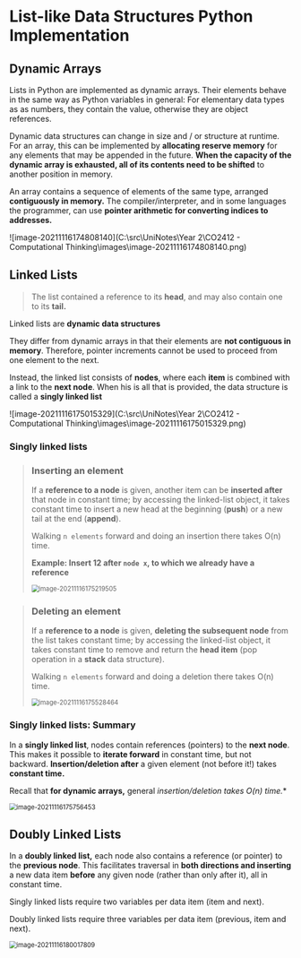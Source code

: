 # List-like Data Structures Python Implementation

## Dynamic Arrays

Lists in Python are implemented as dynamic arrays. Their elements behave in the same way as Python variables in general: For elementary data types as as numbers, they contain the value, otherwise they are object references.

Dynamic data structures can change in size and / or structure at runtime. For an array, this can be implemented by **allocating reserve memory** for any elements that may be appended in the future. **When the capacity of the dynamic array is exhausted, all of its contents need to be shifted** to another position in memory.

An array contains a sequence of elements of the same type, arranged **contiguously in memory.** The compiler/interpreter, and in some languages the programmer, can use **pointer arithmetic for converting indices to addresses.**

![image-20211116174808140](C:\src\UniNotes\Year 2\CO2412 - Computational Thinking\images\image-20211116174808140.png)

## Linked Lists

> The list contained a reference to its **head**, and may also contain one to its **tail.**

Linked lists are **dynamic data structures**

They differ from dynamic arrays in that their elements are **not contiguous in memory**. Therefore, pointer increments cannot be used to proceed from one element to the next.

Instead, the linked list consists of **nodes**, where each **item** is combined with a link to the **next node**. When his is all that is provided, the data structure is called a **singly linked list** 

![image-20211116175015329](C:\src\UniNotes\Year 2\CO2412 - Computational Thinking\images\image-20211116175015329.png)

### Singly linked lists

> ### Inserting an element
>
> If a **reference to a node** is given, another item can be **inserted after** that node in constant time; by accessing the linked-list object, it takes constant time to insert a new head at the beginning (**push**) or a new tail at the end (**append**).
>
> Walking `n elements` forward and doing an insertion there takes O(n) time.
>
> **Example: Insert 12 after `node x`, to which we already have a reference**
>
> <img src="C:\Users\jackj\AppData\Roaming\Typora\typora-user-images\image-20211116175219505.png" alt="image-20211116175219505" style="zoom:80%;" />

> ### Deleting an element
>
> If a **reference to a node** is given, **deleting the subsequent node** from the list takes constant time; by accessing the linked-list object, it takes constant time to remove and return the **head item** (pop operation in a **stack** data structure).
>
> Walking `n elements` forward and doing a deletion there takes O(n) time.
>
> <img src="C:\Users\jackj\AppData\Roaming\Typora\typora-user-images\image-20211116175528464.png" alt="image-20211116175528464" style="zoom:80%;" />

### Singly linked lists: Summary

In a **singly linked list**, nodes contain references (pointers) to the **next node**. This makes it possible to **iterate forward** in constant time, but not backward. **Insertion/deletion after** a given element (not before it!) takes **constant time.**

Recall that **for dynamic arrays,** general **insertion/deletion takes O(n*) time.**

<img src="C:\Users\jackj\AppData\Roaming\Typora\typora-user-images\image-20211116175756453.png" alt="image-20211116175756453" style="zoom:80%;" />

## Doubly Linked Lists

In a **doubly linked list,** each node also contains a reference (or pointer) to the **previous node**. This facilitates traversal in **both directions and inserting** a new data item **before** any given node (rather than only after it), all in constant time.

Singly linked lists require two variables per data item (item and next).

Doubly linked lists require three variables per data item (previous, item and next).

<img src="C:\Users\jackj\AppData\Roaming\Typora\typora-user-images\image-20211116180017809.png" alt="image-20211116180017809" style="zoom:80%;" />